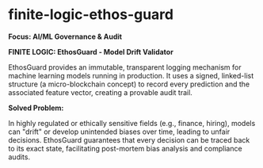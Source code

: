 # finite-logic-ethos-guard
<b>Focus: AI/ML Governance &amp; Audit</b>

<b>FINITE LOGIC: EthosGuard - Model Drift Validator</b>

EthosGuard provides an immutable, transparent logging mechanism for machine learning models running in production. It uses a signed, linked-list structure (a micro-blockchain concept) to record every prediction and the associated feature vector, creating a provable audit trail.

<b>Solved Problem: </b>

In highly regulated or ethically sensitive fields (e.g., finance, hiring), models can "drift" or develop unintended biases over time, leading to unfair decisions. EthosGuard guarantees that every decision can be traced back to its exact state, facilitating post-mortem bias analysis and compliance audits.
